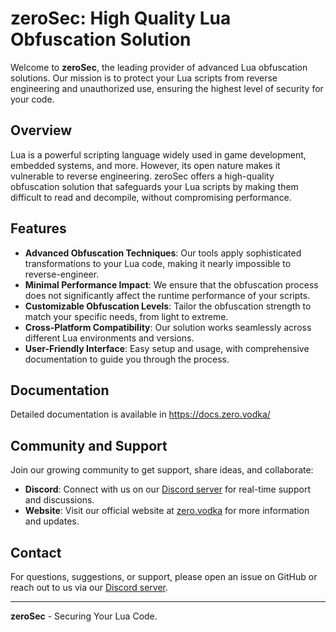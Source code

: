 # zeroSec: High Quality Lua Obfuscation Solution

Welcome to **zeroSec**, the leading provider of advanced Lua obfuscation solutions. Our mission is to protect your Lua scripts from reverse engineering and unauthorized use, ensuring the highest level of security for your code.

## Overview

Lua is a powerful scripting language widely used in game development, embedded systems, and more. However, its open nature makes it vulnerable to reverse engineering. zeroSec offers a high-quality obfuscation solution that safeguards your Lua scripts by making them difficult to read and decompile, without compromising performance.

## Features

- **Advanced Obfuscation Techniques**: Our tools apply sophisticated transformations to your Lua code, making it nearly impossible to reverse-engineer.
- **Minimal Performance Impact**: We ensure that the obfuscation process does not significantly affect the runtime performance of your scripts.
- **Customizable Obfuscation Levels**: Tailor the obfuscation strength to match your specific needs, from light to extreme.
- **Cross-Platform Compatibility**: Our solution works seamlessly across different Lua environments and versions.
- **User-Friendly Interface**: Easy setup and usage, with comprehensive documentation to guide you through the process.


## Documentation

Detailed documentation is available in https://docs.zero.vodka/


## Community and Support

Join our growing community to get support, share ideas, and collaborate:

- **Discord**: Connect with us on our [Discord server](https://discord.gg/zerosec) for real-time support and discussions.
- **Website**: Visit our official website at [zero.vodka](https://zero.vodka) for more information and updates.


## Contact

For questions, suggestions, or support, please open an issue on GitHub or reach out to us via our [Discord server](https://discord.gg/zerosec).

---

**zeroSec** - Securing Your Lua Code.
